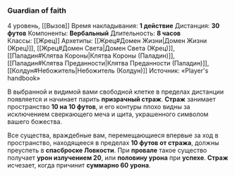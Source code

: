 ### Guardian of faith

4 уровень, [[Вызов]]
Время накладывания: **1 действие**
Дистанция: **30 футов**
Компоненты: **Вербальный**
Длительность: **8 часов**
Классы: [[Жрец]]
Архетипы: [[Жрец#Домен Жизни|Домен Жизни (Жрец)]], [[Жрец#Домен Света|Домен Света (Жрец)]], [[Паладин#Клятва Короны|Клятва Короны (Паладин)]], [[Паладин#Клятва Преданности|Клятва Преданности (Паладин)]], [[Колдун#Небожитель|Небожитель (Колдун)]]
Источник: «Player's handbook»

В выбранной и видимой вами свободной клетке в пределах дистанции появляется и начинает парить **призрачный страж**. **Страж** занимает пространство **10 на 10 футов**, и его контуры плохо видны за исключением сверкающего меча и щита, украшенного символом вашего божества.

Все существа, враждебные вам, перемещающиеся впервые за ход в пространство, находящееся в пределах **10 футов от стража**, должны преуспеть в **спасброске Ловкости**. При **провале** такое существо получает **урон излучением 20**, или **половину урона** при **успехе**. **Страж** исчезает, когда причинит **суммарно 60 урона**.